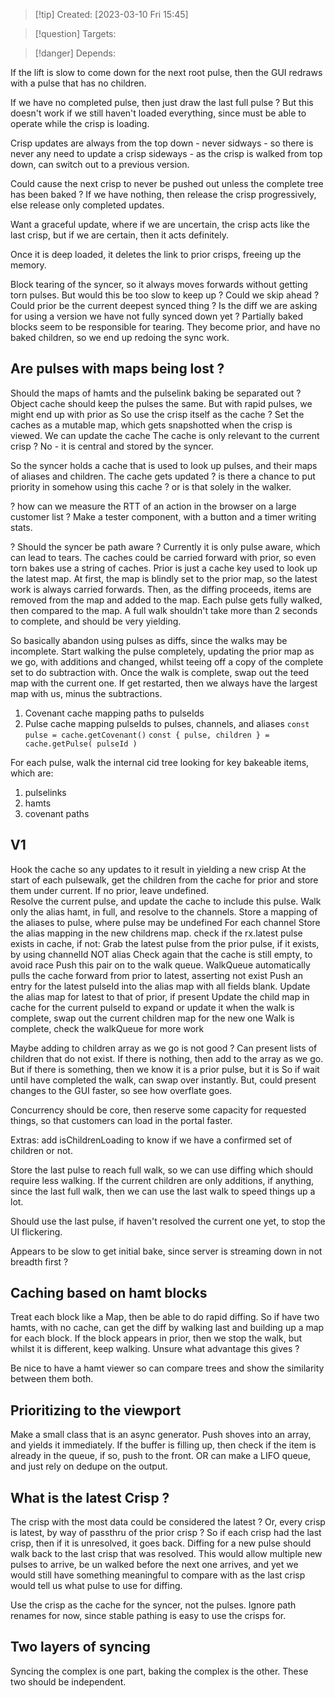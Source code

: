 
>[!tip] Created: [2023-03-10 Fri 15:45]

>[!question] Targets: 

>[!danger] Depends: 

If the lift is slow to come down for the next root pulse, then the GUI redraws with a pulse that has no children.

If we have no completed pulse, then just draw the last full pulse ?  But this doesn't work if we still haven't loaded everything, since must be able to operate while the crisp is loading.

Crisp updates are always from the top down - never sidways - so there is never any need to update a crisp sideways - as the crisp is walked from top down, can switch out to a previous version.

Could cause the next crisp to never be pushed out unless the complete tree has been baked ?
If we have nothing, then release the crisp progressively, else release only completed updates.

Want a graceful update, where if we are uncertain, the crisp acts like the last crisp, but if we are certain, then it acts definitely.

Once it is deep loaded, it deletes the link to prior crisps, freeing up the memory.

Block tearing of the syncer, so it always moves forwards without getting torn pulses.
But would this be too slow to keep up ?
Could we skip ahead ?
Could prior be the current deepest synced thing ?
Is the diff we are asking for using a version we have not fully synced down yet ?
Partially baked blocks seem to be responsible for tearing.
They become prior, and have no baked children, so we end up redoing the sync work.


## Are pulses with maps being lost ?
Should the maps of hamts and the pulselink baking be separated out ?
Object cache should keep the pulses the same.
But with rapid pulses, we might end up with prior as
So use the crisp itself as the cache ?
Set the caches as a mutable map, which gets snapshotted when the crisp is viewed.
We can update the cache
The cache is only relevant to the current crisp ? No - it is central and stored by the syncer.

So the syncer holds a cache that is used to look up pulses, and their maps of aliases and children.
The cache gets updated
? is there a chance to put priority in somehow using this cache ? or is that solely in the walker.

? how can we measure the RTT of an action in the browser on a large customer list ?
Make a tester component, with a button and a timer writing stats.

? Should the syncer be path aware ?
Currently it is only pulse aware, which can lead to tears.
The caches could be carried forward with prior, so even torn bakes use a string of caches.
Prior is just a cache key used to look up the latest map.
At first, the map is blindly set to the prior map, so the latest work is always carried forwards.
Then, as the diffing proceeds, items are removed from the map and added to the map.
Each pulse gets fully walked, then compared to the map.  A full walk shouldn't take more than 2 seconds to complete, and should be very yielding.

So basically abandon using pulses as diffs, since the walks may be incomplete.
Start walking the pulse completely, updating the prior map as we go, with additions and changed, whilst teeing off a copy of the complete set to do subtraction with.
Once the walk is complete, swap out the teed map with the current one.
If get restarted, then we always have the largest map with us, minus the subtractions.

1. Covenant cache mapping paths to pulseIds
2. Pulse cache mapping pulseIds to pulses, channels, and aliases
`const pulse = cache.getCovenant()`
`const { pulse, children } = cache.getPulse( pulseId )`

For each pulse, walk the internal cid tree looking for key bakeable items, which are:
1. pulselinks
2. hamts
3. covenant paths

## V1
Hook the cache so any updates to it result in yielding a new crisp
At the start of each pulsewalk, get the children from the cache for prior and store them under current.
If no prior, leave undefined.  
Resolve the current pulse, and update the cache to include this pulse.
Walk only the alias hamt, in full, and resolve to the channels. 
	Store a mapping of the aliases to pulse, where pulse may be undefined
	For each channel
		Store the alias mapping in the new childrens map.
		check if the rx.latest pulse exists in cache, if not:
			Grab the latest pulse from the prior pulse, if it exists, by using channelId NOT alias
			Check again that the cache is still empty, to avoid race
			Push this pair on to the walk queue.
			WalkQueue automatically pulls the cache forward from prior to latest, asserting not exist
				Push an entry for the latest pulseId into the alias map with all fields blank.
				Update the alias map for latest to that of prior, if present
			Update the child map in cache for the current pulseId to expand or update it
when the walk is complete, swap out the current children map for the new one
Walk is complete, check the walkQueue for more work


Maybe adding to children array as we go is not good ? Can present lists of children that do not exist.
If there is nothing, then add to the array as we go.
But if there is something, then we know it is a prior pulse, but it is
So if wait until have completed the walk, can swap over instantly.
But, could present changes to the GUI faster, so see how overflate goes.

Concurrency should be core, then reserve some capacity for requested things, so that customers can load in the portal faster.

Extras: add isChildrenLoading to know if we have a confirmed set of children or not.

Store the last pulse to reach full walk, so we can use diffing which should require less walking.
If the current children are only additions, if anything, since the last full walk, then we can use the last walk to speed things up a lot.

Should use the last pulse, if haven't resolved the current one yet, to stop the UI flickering.

Appears to be slow to get initial bake, since server is streaming down in not breadth first ?

## Caching based on hamt blocks
Treat each block like a Map, then be able to do rapid diffing.
So if have two hamts, with no cache, can get the diff by walking last and building up a map for each block.  If the block appears in prior, then we stop the walk, but whilst it is different, keep walking. Unsure what advantage this gives ?

Be nice to have a hamt viewer so can compare trees and show the similarity between them both.

## Prioritizing to the viewport
Make a small class that is an async generator.  Push shoves into an array, and yields it immediately.  If the buffer is filling up, then check if the item is already in the queue, if so, push to the front.
OR can make a LIFO queue, and just rely on dedupe on the output.

## What is the latest Crisp ?
The crisp with the most data could be considered the latest ?
Or, every crisp is latest, by way of passthru of the prior crisp ?
So if each crisp had the last crisp, then if it is unresolved, it goes back.
Diffing for a new pulse should walk back to the last crisp that was resolved.
This would allow multiple new pulses to arrive, be un walked before the next one arrives, and yet we would still have something meaningful to compare with as the last crisp would tell us what pulse to use for diffing.

Use the crisp as the cache for the syncer, not the pulses.
Ignore path renames for now, since stable pathing is easy to use the crisps for.

## Two layers of syncing
Syncing the complex is one part, baking the complex is the other.
These two should be independent.
